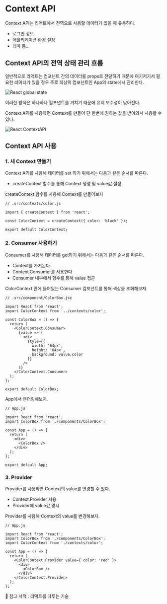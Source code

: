 # Context API

Context API는 리액트에서 전역으로 사용할 데이터가 있을 때 유용하다.

- 로그인 정보
- 애플리케이션 환경 설정
- 테마 등...

## Context API의 전역 상태 관리 흐름

일반적으로 리액트는 컴포넌트 간의 데이터를 props로 전달하기 때문에 여기저기서 필요한 데이터가 있을 경우 주로 최상위 컴포넌트인 App의 state에서 관리한다.

![React global state](https://user-images.githubusercontent.com/67866773/103433012-066d5580-4c2d-11eb-8f77-142b41b42d8f.PNG)

이러한 방식은 하나하나 컴포넌트를 거치기 때문에 유지 보수성이 낮아진다.

Context API를 사용하면 Context를 만들어 단 한번에 원하는 값을 받아와서 사용할 수 있다.

![React ContextAPI](https://user-images.githubusercontent.com/67866773/103433013-079e8280-4c2d-11eb-8fd7-72b7af27774f.PNG)

## Context API 사용

### 1. 새 Context 만들기

Context API를 사용해 데이터를 set 하기 위해서는 다음과 같은 순서를 따른다.

- createContext 함수를 통해 Context 생성 및 value값 설정

createContext 함수를 사용해 Context를 만들어보자

```JSX
// .src/contexts/color.js

import { createContext } from 'react';

const ColorContext = createContext({ color: 'black' });

export default ColorContext;
```

### 2. Consumer 사용하기

Consumer를 사용해 데이터를 get하기 위해서는 다음과 같은 순서를 따른다.

- Context를 가져온다
- Context.Consumer를 사용한다
- Consumer 내부에서 함수를 통해 value 접근

ColorContext 안에 들어있는 Consumer 컴포넌트를 통해 색상을 조회해보자.

```JSX
// .src/component/ColorBox.jsx

import React from 'react';
import ColorContext from '../contexts/color';

const ColorBox = () => {
  return (
    <ColorContext.Consumer>
      {value => (
        <div
          style={{
            width: '64px',
            height: '64px',
            background: value.color
          }}
        />
      )}
    </ColorContext.Consumer>
  );
};

export default ColorBox;
```

App에서 렌더링해보자.

```JSX
// App.js

import React from 'react';
import ColorBox from './components/ColorBox';

const App = () => {
  return (
    <div>
      <ColorBox />
    </div>
  );
};

export default App;
```

### 3. Provider

Provider를 사용하면 Context의 value를 변경할 수 있다.

- Context.Provider 사용
- Provider에 value값 명시

Provider를 사용해 Context의 value를 변경해보자.

```JSX
// App.js

import React from 'react';
import ColorBox from './components/ColorBox';
import ColorContext from './contexts/color';

const App = () => {
  return (
    <ColorContext.Provider value={ color: 'red' }>
      <div>
        <ColorBox />
      </div>
    </ColorContext.Provider>
  );
};
```

🎯 참고 서적 : 리액트를 다루는 기술
